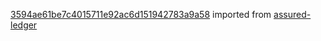 [3594ae61be7c4015711e92ac6d151942783a9a58](https://github.com/insolar/assured-ledger/commit/3594ae61be7c4015711e92ac6d151942783a9a58) imported from [assured-ledger](https://github.com/insolar/assured-ledger)
